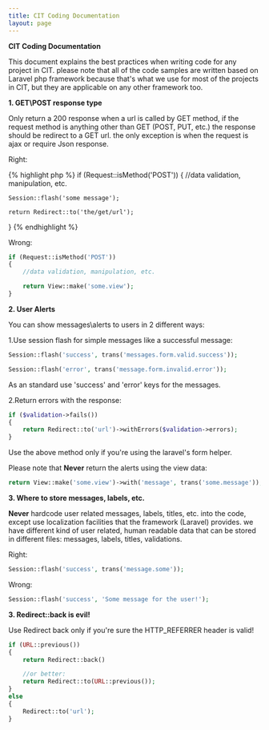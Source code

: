 ```yaml
---
title: CIT Coding Documentation
layout: page
---
```

**CIT Coding Documentation**

This document explains the best practices when writing code for any project in CIT. please note that all of the code samples are written based on Laravel php framework because that's what we use for most of the projects in CIT, but they are applicable on any other framework too.

**1. GET\POST response type**

Only return a 200 response when a url is called by GET method, if the request method is anything other than GET (POST, PUT, etc.) the response should be redirect to a GET url. the only exception is when the request is ajax or require Json response.

Right:

{% highlight php %}
if (Request::isMethod('POST'))
{
	//data validation, manipulation, etc.

	Session::flash('some message');

	return Redirect::to('the/get/url');
}
{% endhighlight %}

Wrong:

```php
if (Request::isMethod('POST'))
{
	//data validation, manipulation, etc.

	return View::make('some.view');
}
```

**2. User Alerts**

You can show messages\alerts to users in 2 different ways:

1.Use session flash for simple messages like a successful message:

```php
Session::flash('success', trans('messages.form.valid.success'));

Session::flash('error', trans('message.form.invalid.error'));
```

As an standard use 'success' and 'error' keys for the messages.

2.Return errors with the response:

```php
if ($validation->fails())
{
	return Redirect::to('url')->withErrors($validation->errors);
}
```

Use the above method only if you're using the laravel's form helper.

Please note that **Never** return the alerts using the view data:

```php
return View::make('some.view')->with('message', trans('some.message'));
```

**3. Where to store messages, labels, etc.**

**Never** hardcode user related messages, labels, titles, etc. into the code, except use localization facilities that the framework (Laravel) provides. we have different kind of user related, human readable data that can be stored in different files: messages, labels, titles, validations.

Right:

```php
Session::flash('success', trans('message.some'));
```

Wrong:

```php
Session::flash('success', 'Some message for the user!');
```

**3. Redirect::back is evil!**

Use Redirect back only if you're sure the HTTP_REFERRER header is valid!

```php
if (URL::previous())
{
	return Redirect::back()

	//or better:
	return Redirect::to(URL::previous());
}
else
{
	Redirect::to('url');
}
```

